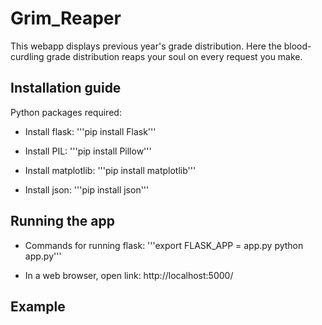 # Grim_Reaper

This webapp displays previous year's grade distribution. Here the blood-curdling grade distribution reaps your soul on every request you make.

## Installation guide

Python packages required:


- Install flask: '''pip install Flask'''

- Install PIL: '''pip install Pillow'''

- Install matplotlib: '''pip install matplotlib'''

- Install json: '''pip install json'''

## Running the app

* Commands for running flask:
  '''export FLASK_APP = app.py
  python app.py'''

* In a web browser, open link: http://localhost:5000/

## Example
